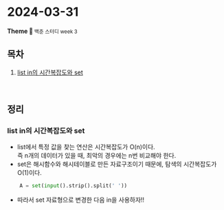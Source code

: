 <h1>2024-03-31</h1>
<strong>Theme 💭 </strong>
<small>백준 스터디 week 3</small>

<br/>

## 목차

1. [list in의 시간복잡도와 set](#list-in의-시간복잡도와-set)

<br/>

## 정리

### list in의 시간복잡도와 set
- list에서 특정 값을 찾는 연산은 시간복잡도가 O(n)이다.  
  즉 n개의 데이터가 있을 때, 최악의 경우에는 n번 비교해야 한다.
- set은 해시함수와 해시테이블로 만든 자료구조이기 때문에, 탐색의 시간복잡도가 O(1)이다.

```py
    A = set(input().strip().split(' '))
```
- 따라서 set 자료형으로 변경한 다음 in을 사용하자!!

<br/>
